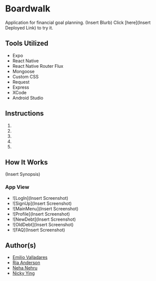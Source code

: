 # Boardwalk

Application for financial goal planning. (Insert Blurb) Click [here](Insert Deployed Link) to try it.

## Tools Utilized
* Expo
* React Native
* React Native Router Flux
* Mongoose
* Custom CSS
* Request
* Express
* XCode
* Android Studio

## Instructions
1. 
2. 
3. 
4. 
5. 

## How It Works
(Insert Synopsis)

### App View
* ![LogIn](Insert Screenshot)
* ![SignUp](Insert Screenshot)
* ![MainMenu](Insert Screenshot)
* ![Profile](Insert Screenshot)
* ![NewDebt](Insert Screenshot)
* ![OldDebt](Insert Screenshot)
* ![FAQ](Insert Screenshot)

## Author(s)
* [Emilio Valladares](https://github.com/emiliov1/)
* [Ria Anderson](https://github.com/RiaAnderson/)
* [Neha Nehru](https://github.com/Neha039/)
* [Nicky Ying](https://github.com/supercarboy88/)

